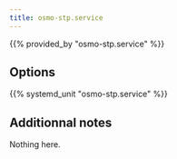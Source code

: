 ```yaml
---
title: osmo-stp.service
---
```


{{% provided_by "osmo-stp.service" %}}

## Options

{{% systemd_unit "osmo-stp.service" %}}

## Additionnal notes

Nothing here.